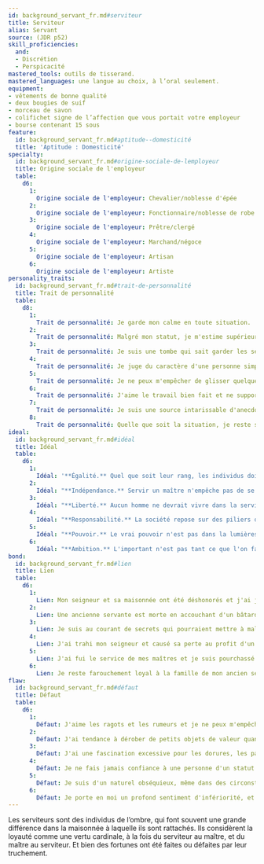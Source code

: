 ```yaml
---
id: background_servant_fr.md#serviteur
title: Serviteur
alias: Servant
source: (JDR p52)
skill_proficiencies:
  and:
  - Discrétion
  - Perspicacité
mastered_tools: outils de tisserand.
mastered_languages: une langue au choix, à l’oral seulement.
equipment:
- vêtements de bonne qualité
- deux bougies de suif
- morceau de savon
- colifichet signe de l’affection que vous portait votre employeur
- bourse contenant 15 sous
feature:
  id: background_servant_fr.md#aptitude--domesticité
  title: 'Aptitude : Domesticité'
specialty:
  id: background_servant_fr.md#origine-sociale-de-lemployeur
  title: Origine sociale de l'employeur
  table:
    d6:
      1:
        Origine sociale de l'employeur: Chevalier/noblesse d'épée
      2:
        Origine sociale de l'employeur: Fonctionnaire/noblesse de robe
      3:
        Origine sociale de l'employeur: Prêtre/clergé
      4:
        Origine sociale de l'employeur: Marchand/négoce
      5:
        Origine sociale de l'employeur: Artisan
      6:
        Origine sociale de l'employeur: Artiste
personality_traits:
  id: background_servant_fr.md#trait-de-personnalité
  title: Trait de personnalité
  table:
    d8:
      1:
        Trait de personnalité: Je garde mon calme en toute situation.
      2:
        Trait de personnalité: Malgré mon statut, je m'estime supérieur à la plupart de mes contemporains.
      3:
        Trait de personnalité: Je suis une tombe qui sait garder les secrets comme personne.
      4:
        Trait de personnalité: Je juge du caractère d'une personne simplement en regardant sa manière d'interagir avec des individus d'un statut social inférieur.
      5:
        Trait de personnalité: Je ne peux m'empêcher de glisser quelques piques ironiques dans chacun de mes propos.
      6:
        Trait de personnalité: J'aime le travail bien fait et ne supporte pas les tire-au-flanc.
      7:
        Trait de personnalité: Je suis une source intarissable d'anecdotes amusantes, que je prends un malin plaisir à distiller au moment opportun.
      8:
        Trait de personnalité: Quelle que soit la situation, je reste souriant et enjoué.
ideal:
  id: background_servant_fr.md#idéal
  title: Idéal
  table:
    d6:
      1:
        Idéal: '**Égalité.** Quel que soit leur rang, les individus doivent être bien traités.'
      2:
        Idéal: "**Indépendance.** Servir un maître n'empêche pas de se forger ses propres opinions."
      3:
        Idéal: "**Liberté.** Aucun homme ne devrait vivre dans la servitude d'un autre sous prétexte de sa naissance."
      4:
        Idéal: "**Responsabilité.** La société repose sur des piliers qui, s'ils peuvent paraître injustes, sont indispensables à la bonne marche du monde."
      5:
        Idéal: "**Pouvoir.** Le vrai pouvoir n'est pas dans la lumières et les parures. Il est dans l'ombre des alcôves."
      6:
        Idéal: "**Ambition.** L'important n'est pas tant ce que l'on fait que ce que l'on ambitionne de faire."
bond:
  id: background_servant_fr.md#lien
  title: Lien
  table:
    d6:
      1:
        Lien: Mon seigneur et sa maisonnée ont été déshonorés et j'ai juré de découvrir par qui et pourquoi.
      2:
        Lien: Une ancienne servante est morte en accouchant d'un bâtard de mon maître. J'ai pris l'enfant sous ma protection, en attendant le jour où il pourra réclamer son dû.
      3:
        Lien: Je suis au courant de secrets qui pourraient mettre à mal le statut de mes anciens maîtres. Je me suis juré de ne jamais rien révéler.
      4:
        Lien: J'ai trahi mon seigneur et causé sa perte au profit d'un rival, et je suis prêt à tout pour le cacher.
      5:
        Lien: J'ai fui le service de mes maîtres et je suis pourchassé depuis.
      6:
        Lien: Je reste farouchement loyal à la famille de mon ancien seigneur.
flaw:
  id: background_servant_fr.md#défaut
  title: Défaut
  table:
    d6:
      1:
        Défaut: J'aime les ragots et les rumeurs et je ne peux m'empêcher de les colporter.
      2:
        Défaut: J'ai tendance à dérober de petits objets de valeur quand l'occasion se présente.
      3:
        Défaut: J'ai une fascination excessive pour les dorures, les parures, et les atours du pouvoir.
      4:
        Défaut: Je ne fais jamais confiance à une personne d'un statut social supérieur au mien.
      5:
        Défaut: Je suis d'un naturel obséquieux, même dans des circonstances qui ne l'exigent pas.
      6:
        Défaut: Je porte en moi un profond sentiment d'infériorité, et je me dévalorise sans cesse.
---
```


Les serviteurs sont des individus de l’ombre, qui font souvent une grande différence dans la maisonnée à laquelle ils sont rattachés. Ils considèrent la loyauté comme une vertu cardinale, à la fois du serviteur au maître, et du maître au serviteur. Et bien des fortunes ont été faites ou défaites par leur truchement.

